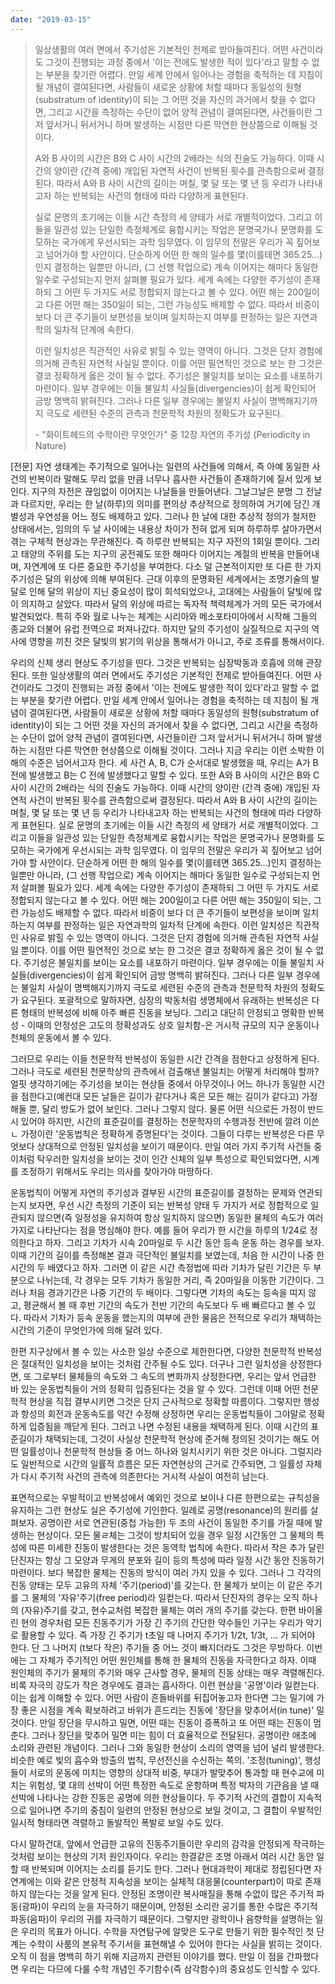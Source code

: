 ```yaml
---
date: "2019-03-15"
---
```


> 일상생활의 여러 면에서 주기성은 기본적인 전제로 받아들여진다. 어떤 사건이라도 그것이 진행되는 과정 중에서 '이는 전에도 발생한 적이 있다'라고 말할 수 없는 부분을 찾기란 어렵다. 만일 세계 안에서 일어나는 경험을 축적하는 데 지침이 될 개념이 결여된다면, 사람들이 새로운 상황에 처할 때마다 동일성의 원형(substratum of identity)이 되는 그 어떤 것을 자신의 과거에서 찾을 수 없다면, 그리고 시간을 측정하는 수단이 없어 양적 관념이 결여된다면, 사건들이란 그저 앞서거니 뒤서거니 하며 발생하는 시점만 다른 막연한 현상쯤으로 이해될 것이다.
> 
> A와 B 사이의 시간은 B와 C 사이 시간의 2배라는 식의 진술도 가능하다. 이때 시간의 양이란 (간격 중에) 개입된 자연적 사건이 반복된 횟수를 관측함으로써 결정된다. 따라서 A와 B 사이 시간의 길이는 며칠, 몇 달 또는 몇 년 등 우리가 나타내고자 하는 반복되는 사건의 형태에 따라 다양하게 표현된다.
> 
> 실로 문명의 초기에는 이들 시간 측정의 세 양태가 서로 개별적이었다. 그리고 이들을 일관성 있는 단일한 측정체계로 융합시키는 작업은 문명국가나 문명화를 도모하는 국가에게 우선시되는 과학 임무였다. 이 임무의 전말은 우리가 꼭 짚어보고 넘어가야 할 사안이다. 단순하게 어떤 한 해의 일수를 몇(이를테면 365.25...)인지 결정하는 일뿐만 아니라, (그 선행 작업으로) 계속 이어지는 해마다 동일한 일수로 구성되는지 먼저 살펴볼 필요가 있다. 세계 속에는 다양한 주기성이 존재하되 그 어떤 두 가지도 서로 정합되지 않는다고 볼 수 있다. 어떤 해는 200일이고 다른 어떤 해는 350일이 되는, 그런 가능성도 배제할 수 없다. 따라서 비중이 보다 더 큰 주기들이 보편성을 보이며 일치하는지 여부를 판정하는 일은 자연과학의 일차적 단계에 속한다.
> 
> 이런 일치성은 직관적인 사유로 밝힐 수 있는 영역이 아니다. 그것은 단지 경험에 의거해 관측된 자연적 사실일 뿐이다. 이를 어떤 필연적인 것으로 보는 한 그것은 결코 정확하게 옳은 것이 될 수 없다. 주기성은 불일치를 보이는 요소를 내포하기 마련이다. 일부 경우에는 이들 불일치 사실들(divergencies)이 쉽게 확인되어 금방 명백히 밝혀진다. 그러나 다른 일부 경우에는 불일치 사실이 명백해지기까지 극도로 세련된 수준의 관측과 천문학적 차원의 정확도가 요구된다.
> 
> \- "화이트헤드의 수학이란 무엇인가" 중 12장 자연의 주기성 (Periodicity in Nature)

\[전문\] 자연 생태계는 주기적으로 일어나는 일련의 사건들에 의해서, 즉 아예 동일한 사건의 반복이라 말해도 무리 없을 만큼 너무나 흡사한 사건들이 존재하기에 질서 있게 보인다. 지구의 자전은 끊임없이 이어지는 나날들을 만들어낸다. 그날그날은 분명 그 전날과 다르지만, 우리는 한 날(하루)의 의미를 편의상 추상적으로 정의하여 거기에 담긴 개별성과 우연성을 어느 정도 배제하고 있다. 그러나 한 날에 대한 추상적 정의가 철저한 상태에서는, 임의의 두 날 사이에는 내용상 차이가 전혀 없게 되며 하루하루 살아가면서 겪는 구체적 현상과는 무관해진다. 즉 하루란 반복되는 지구 자전의 1회일 뿐이다. 그리고 태양의 주위를 도는 지구의 공전궤도 또한 해마다 이어지는 계절의 반복을 만들어내며, 자연계에 또 다른 중요한 주기성을 부여한다. 다소 덜 근본적이지만 또 다른 한 가지 주기성은 달의 위상에 의해 부여된다. 근대 이후의 문명화된 세계에서는 조명기술의 발달로 인해 달의 위상이 지닌 중요성이 많이 희석되었으나, 고대에는 사람들이 달빛에 많이 의지하고 살았다. 따라서 달의 위상에 따르는 독자적 책력체계가 거의 모든 국가에서 발견되었다. 특히 주와 월로 나누는 체계는 시리아와 메소포타미아에서 시작해 그들의 종교와 더불어 유럽 전역으로 퍼져나갔다. 하지만 달의 주기성이 실질적으로 지구의 역사에 영향을 끼친 것은 달빛의 밝기의 위상을 통해서가 아니고, 주로 조류를 통해서이다.

우리의 신체 생리 현상도 주기성을 띤다. 그것은 반복되는 심장박동과 호흡에 의해 관장된다. 또한 일상생활의 여러 면에서도 주기성은 기본적인 전제로 받아들여진다. 어떤 사건이라도 그것이 진행되는 과정 중에서 '이는 전에도 발생한 적이 있다'라고 말할 수 없는 부분을 찾기란 어렵다. 만일 세계 안에서 일어나는 경험을 축적하는 데 지침이 될 개념이 결여된다면, 사람들이 새로운 상황에 처할 때마다 동일성의 원형(substratum of identity)이 되는 그 어떤 것을 자신의 과거에서 찾을 수 없다면, 그리고 시간을 측정하는 수단이 없어 양적 관념이 결여된다면, 사건들이란 그저 앞서거니 뒤서거니 하며 발생하는 시점만 다른 막연한 현상쯤으로 이해될 것이다. 그러나 지금 우리는 이런 소박한 이해의 수준은 넘어서고자 한다. 세 사건 A, B, C가 순서대로 발생했을 때, 우리는 A가 B 전에 발생했고 B는 C 전에 발생했다고 말할 수 있다. 또한 A와 B 사이의 시간은 B와 C 사이 시간의 2배라는 식의 진술도 가능하다. 이때 시간의 양이란 (간격 중에) 개입된 자연적 사건이 반복된 횟수를 관측함으로써 결정된다. 따라서 A와 B 사이 시간의 길이는 며칠, 몇 달 또는 몇 년 등 우리가 나타내고자 하는 반복되는 사건의 형태에 따라 다양하게 표현된다. 실로 문명의 초기에는 이들 시간 측정의 세 양태가 서로 개별적이었다. 그리고 이들을 일관성 있는 단일한 측정체계로 융합시키는 작업은 문명국가나 문명화를 도모하는 국가에게 우선시되는 과학 임무였다. 이 임무의 전말은 우리가 꼭 짚어보고 넘어가야 할 사안이다. 단순하게 어떤 한 해의 일수를 몇(이를테면 365.25...)인지 결정하는 일뿐만 아니라, (그 선행 작업으로) 계속 이어지는 해마다 동일한 일수로 구성되는지 먼저 살펴볼 필요가 있다. 세계 속에는 다양한 주기성이 존재하되 그 어떤 두 가지도 서로 정합되지 않는다고 볼 수 있다. 어떤 해는 200일이고 다른 어떤 해는 350일이 되는, 그런 가능성도 배제할 수 없다. 따라서 비중이 보다 더 큰 주기들이 보편성을 보이며 일치하는지 여부를 판정하는 일은 자연과학의 일차적 단계에 속한다. 이런 일치성은 직관적인 사유로 밝힐 수 있는 영역이 아니다. 그것은 단지 경험에 의거해 관측된 자연적 사실일 뿐이다. 이를 어떤 필연적인 것으로 보는 한 그것은 결코 정확하게 옳은 것이 될 수 없다. 주기성은 불일치를 보이는 요소를 내포하기 마련이다. 일부 경우에는 이들 불일치 사실들(divergencies)이 쉽게 확인되어 금방 명백히 밝혀진다. 그러나 다른 일부 경우에는 불일치 사실이 명백해지기까지 극도로 세련된 수준의 관측과 천문학적 차원의 정확도가 요구된다. 포괄적으로 말하자면, 심장의 박동처럼 생명체에서 유래하는 반복성은 다른 형태의 반복성에 비해 아주 빠른 진동을 보닝다. 그리고 대단히 안정되고 명확한 반복성 - 이때의 안정성은 고도의 정확성과도 상호 일치함-은 거시적 규모의 지구 운동이나 천체의 운동에서 볼 수 있다.

그러므로 우리는 이들 천문학적 반복성이 동일한 시간 간격을 점한다고 상정하게 된다. 그러나 극도로 세련된 천문학상의 관측에서 검출해낸 불일치는 어떻게 처리해야 할까? 얼핏 생각하기에는 주기성을 보이는 현상들 중에서 아무것이나 어느 하나가 동일한 시간을 점한다고(예컨대 모든 날들은 길이가 같다거나 혹은 모든 해는 길이가 같다고) 가정해둘 뿐, 달리 방도가 없어 보인다. 그러나 그렇지 않다. 물론 어떤 식으로든 가정이 반드시 있어야 하지만, 시간의 표준길이를 결정하는 천문학자의 수행과정 전반에 깔려 이쓴ㄴ 가정이란 '운동법칙은 정확하게 증명된다'는 것이다. 그들이 다루는 반복성은 다른 무엇보다 상대적으로 안정된 일치성을 보이기 때문이다. 만일 여러 가지 주기적 사건들 중 이처럼 탁우러한 일치성을 보이는 것이 인간 신체의 일부 특성으로 확인되었다면, 시계를 조정하기 위해서도 우리는 의사를 찾아가야 마땅하다.

운동법칙이 어떻게 자연의 주기성과 결부된 시간의 표준길이를 결정하는 문제와 연관되는지 보자면, 우선 시간 측정의 기준이 되는 반복성 양태 두 가지가 서로 정합적으로 일관되지 않으면(즉 일정성을 유지하여 항상 일치하지 않으면) 동일한 물체의 속도가 여러 가지로 나타난다는 점을 명심해야 한다. 예를 들어 우리가 한 시간을 하루의 1/24로 정의한다고 하자. 그리고 기차가 시속 20마일로 두 시간 동안 등속 운동 하는 경우를 보자. 이때 기간의 길이를 측정해본 결과 극단적인 불일치를 보였는데, 처음 한 시간이 나중 한 시간의 두 배였다고 하자. 그러면 이 같은 시간 측정법에 따라 기차가 달린 기간은 두 부분으로 나뉘는데, 각 경우는 모두 기차가 동일한 거리, 즉 20마일을 이동한 기간이다. 그러나 처음 경과기간은 나중 기간의 두 배이다. 그렇다면 기차의 속도는 등속을 띠지 않고, 평균해서 볼 때 후반 기간의 속도가 전반 기간의 속도보다 두 배 빠르다고 볼 수 있다. 따라서 기차가 등속 운동을 했는지의 여부에 관한 물음은 전적으로 우리가 채택하는 시간의 기준이 무엇인가에 의해 달려 있다.

한편 지구상에서 볼 수 있는 사소한 일상 수준으로 제한한다면, 다양한 천문학적 반복성은 절대적인 일치성을 보이는 것처럼 간주될 수도 있다. 더구나 그런 일치성을 상정한다면, 또 그로부터 물체들의 속도와 그 속도의 변화까지 상정한다면, 우리는 앞서 언급한 바 있는 운동법칙들이 거의 정확히 입증된다는 것을 알 수 있다. 그런데 이때 어떤 천문학적 현상을 직접 결부시키면 그것은 단지 근사적으로 정확할 따름이다. 그렇지만 행성과 항성의 회전과 운동속도를 약간 수정해 상정하면 우리는 운동법칙들이 그야말로 정확하게 입증됨을 깨닫게 된다. 그러고 나면 수정된 내용을 채택하게 된다. 이때 시간의 표준길이가 채택되는데, 그것이 사실상 천문학적 현상에 준거해 정의된 것이기는 해도 어떤 일률성이나 천문학적 현상들 중 어느 하나와 일치시키기 위한 것은 아니다. 그럴지라도 일반적으로 시간의 일률적 흐름은 모든 자연현상의 근거로 간주되면, 그 일률성 자체가 다시 주기적 사건의 관측에 의존한다는 거시적 사실이 여전히 남는다.

표면적으로는 우발적이고 반복성에서 예외인 것으로 보이나 다른 한편으로는 규칙성을 유지하는 그런 현상도 실은 주기성에 기인한다. 일례로 공명(resonance)의 원리를 살펴보자. 공명이란 서로 연관된(중첩 가능한) 두 조의 사건이 동일한 주기를 가질 때에 발생하는 현상이다. 모든 물ㄹ체는 그것이 방치되어 있을 경우 일정 시간동안 그 물체의 특성에 따른 미세한 진동이 발생한다는 것은 동역학 법칙에 속한다. 따라서 작은 추가 달린 단진자는 항상 그 모양과 무게의 분포와 길이 등의 특성에 따라 일정 시간 동안 진동하기 마련이다. 보다 복잡한 물체는 진동의 방식이 여러 가지 있을 수 있다. 그러나 그 각각의 진동 양태는 모두 고유의 자체 '주기(period)'를 갖는다. 한 물체가 보이는 이 같은 주기를 그 물체의 '자유'주기(free period)라 일컫는다. 따라서 단진자의 경우는 오직 하나의 (자유)주기를 갖고, 현수교처럼 복잡한 물체는 여러 개의 주기를 갖는다. 한편 바이올린 현의 경우처럼 모든 진동주기가 가장 긴 주기의 간단한 약수들인 기구는 우리가 악기로 활용할 수 있다. 즉 가장 긴 주기가 t초일 때 나머지 주기가 1/2t, 1/3t, ... 가 되어야 한다. 단 그 나머지 (t보다 작은) 주기들 중 어느 것이 빠지더라도 그것은 무방하다. 이번에는 그 자체가 주기적인 어떤 원인체를 통해 한 물체의 진동을 자극한다고 하자. 이때 원인체의 주기가 물체의 주기와 매우 근사할 경우, 물체의 진동 상태는 매우 격렬해진다. 비록 자극의 강도가 작은 경우에도 결과는 흡사하다. 이런 현상을 '공명'이라 일컫는다. 이는 쉽게 이해할 수 있다. 어떤 사람이 흔들바위를 뒤집어놓고자 한다면 그는 밀기에 가장 좋은 시점을 계속 확보하려고 바위가 흔드리는 진동에 '장단을 맞추어서(in tune)' 밀 것이다. 만일 장단을 무시하고 밀면, 어떤 때는 진동이 증폭하고 또 어떤 때는 진동이 멈춘다. 그러나 장단을 맞추어 밀면 미는 힘이 더 효율적으로 전달된다. 공명이란 애초에 소리와 관련된 개념이다. 그러나 그와 동일한 현상이 소리의 영역을 넘어 널리 발생한다. 비슷한 예로 빛의 흡수와 방출의 법칙, 무선전신을 수신하는 쪽의. '조정(tuning)', 행성들이 서로의 운동에 미치는 영향의 상대적 비중, 부대가 발맞추어 통과할 때 현수교에 미치는 위험성, 몇 대의 선박이 어떤 특정한 속도로 운항하며 특정 박자의 기관음을 낼 때 선박에 나타나는 강한 진동은 공명에 의한 현상들이다. 두 주기적 사건의 결합이 지속적으로 일어나면 주기의 중침이 일련의 안정된 현상으로 보일 것이고, 그 결합이 우발적인 일시적 형태라면 격렬하고 돌발적인 폭발로 보일 수도 있다.

다시 말하건대, 앞에서 언급한 고유의 진동주기들이란 우리의 감각을 안정되게 작극하는 것처럼 보이는 현상의 기저 원인자이다. 우리는 한결같은 조명 아래서 여러 시간 동안 일할 때 반복되며 이어지는 소리를 듣기도 한다. 그러나 현대과학이 제대로 정립된다면 자연계에는 이와 같은 안정적 지속성을 보이는 실체적 대응물(counterpart)이 따로 존재하지 않는다는 것을 알게 된다. 안정된 조명이란 복사매질을 통해 수없이 많은 주기적 파동(광파)이 우리의 눈을 자극하기 때문이며, 안정된 소리란 공기를 통한 수많은 주기적 파동(음파)이 우리의 귀를 자극하기 때문이다. 그렇지만 광학이나 음향학을 설명하는 일은 우리의 목표가 아니다. 수학을 자연탐구에 알맞은 도구로 만들기 위한 필수적인 첫 단계는 수학이 사룸의 본유적 주기서을 표현해낼 수 있어야 한다는 사실을 밝히는 것이다. 오직 이 점을 명백히 하기 위해 지금까지 관련된 이야기를 했다. 만일 이 점을 간파했다면 우리는 다므에 다룰 수학 개념인 주기함수(즉 삼각함수)의 중요성도 인식할 수 있다.
